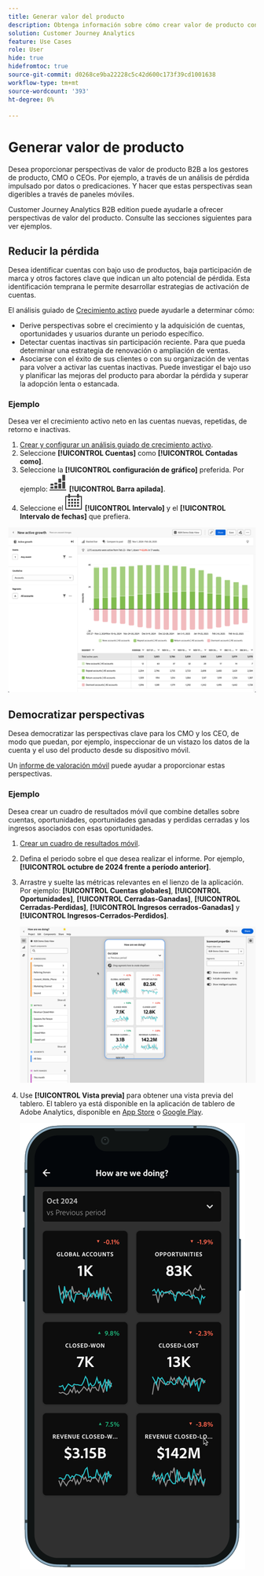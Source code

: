 ```yaml
---
title: Generar valor del producto
description: Obtenga información sobre cómo crear valor de producto con Customer Journey Analytics B2B edition.
solution: Customer Journey Analytics
feature: Use Cases
role: User
hide: true
hidefromtoc: true
source-git-commit: d0268ce9ba22228c5c42d600c173f39cd1001638
workflow-type: tm+mt
source-wordcount: '393'
ht-degree: 0%

---
```


# Generar valor de producto

Desea proporcionar perspectivas de valor de producto B2B a los gestores de producto, CMO o CEOs. Por ejemplo, a través de un análisis de pérdida impulsado por datos o predicaciones. Y hacer que estas perspectivas sean digeribles a través de paneles móviles.

Customer Journey Analytics B2B edition puede ayudarle a ofrecer perspectivas de valor del producto. Consulte las secciones siguientes para ver ejemplos.


## Reducir la pérdida

Desea identificar cuentas con bajo uso de productos, baja participación de marca y otros factores clave que indican un alto potencial de pérdida. Esta identificación temprana le permite desarrollar estrategias de activación de cuentas.

El análisis guiado de [Crecimiento activo](/help/guided-analysis/types/active-growth.md) puede ayudarle a determinar cómo:

* Derive perspectivas sobre el crecimiento y la adquisición de cuentas, oportunidades y usuarios durante un periodo específico.
* Detectar cuentas inactivas sin participación reciente. Para que pueda determinar una estrategia de renovación o ampliación de ventas.
* Asociarse con el éxito de sus clientes o con su organización de ventas para volver a activar las cuentas inactivas. Puede investigar el bajo uso y planificar las mejoras del producto para abordar la pérdida y superar la adopción lenta o estancada.

### Ejemplo

Desea ver el crecimiento activo neto en las cuentas nuevas, repetidas, de retorno e inactivas.

1. [Crear y configurar un análisis guiado de crecimiento activo](/help/guided-analysis/types/active-growth.md).
1. Seleccione **[!UICONTROL Cuentas]** como **[!UICONTROL Contadas como]**.
1. Seleccione la **[!UICONTROL configuración de gráfico]** preferida. Por ejemplo: ![GraphBarVerticalStacked](/help/assets/icons/GraphBarVerticalStacked.svg) **[!UICONTROL Barra apilada]**.
1. Seleccione el ![Calendario](/help/assets/icons/Calendar.svg) **[!UICONTROL Intervalo]** y el **[!UICONTROL Intervalo de fechas]** que prefiera.

![Caso de uso B2B: generar valor del producto, reducir la pérdida: crecimiento activo](assets/b2b-uc-build-product-value-active-growth.png)


## Democratizar perspectivas

Desea democratizar las perspectivas clave para los CMO y los CEO, de modo que puedan, por ejemplo, inspeccionar de un vistazo los datos de la cuenta y el uso del producto desde su dispositivo móvil.

Un [informe de valoración móvil](/help/mobile-app/home.md) puede ayudar a proporcionar estas perspectivas.

### Ejemplo

Desea crear un cuadro de resultados móvil que combine detalles sobre cuentas, oportunidades, oportunidades ganadas y perdidas cerradas y los ingresos asociados con esas oportunidades.

1. [Crear un cuadro de resultados móvil](/help/mobile-app/create-scorecard.md).
1. Defina el periodo sobre el que desea realizar el informe. Por ejemplo, **[!UICONTROL octubre de 2024 frente a período anterior]**.
1. Arrastre y suelte las métricas relevantes en el lienzo de la aplicación. Por ejemplo: **[!UICONTROL Cuentas globales]**, **[!UICONTROL Oportunidades]**, **[!UICONTROL Cerradas-Ganadas]**, **[!UICONTROL Cerradas-Perdidas]**, **[!UICONTROL Ingresos cerrados-Ganadas]** y **[!UICONTROL Ingresos-Cerrados-Perdidos]**.

   ![Caso de uso B2B - Generar valor del producto - Democratizar perspectivas - informe de valoración móvil](assets/b2b-uc-build-product-value-mobile-scorecard.png)

1. Use **[!UICONTROL Vista previa]** para obtener una vista previa del tablero. El tablero ya está disponible en la aplicación de tablero de Adobe Analytics, disponible en [App Store](https://apps.apple.com/us/app/adobe-analytics-dashboards/id1509062264) o [Google Play](https://play.google.com/store/apps/details?id=com.adobe.analyticsdashboards).

   ![Caso de uso B2B - Generar valor del producto - Democratizar perspectivas - Vista previa del cuadro de resultados móvil](assets/b2b-uc-build-product-value-mobile-scorecard-preview.png)


